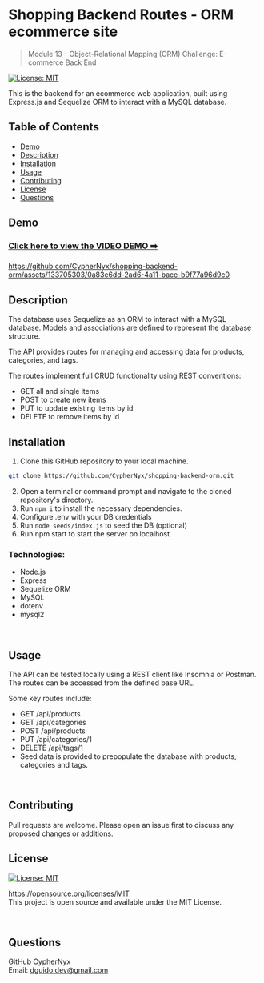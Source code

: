 # Shopping Backend Routes - ORM ecommerce site
> Module 13 - Object-Relational Mapping (ORM) Challenge: E-commerce Back End
  
  [![License: MIT](https://img.shields.io/badge/License-MIT-yellow.svg)](https://opensource.org/licenses/MIT)

This is the backend for an ecommerce web application, built using Express.js and Sequelize ORM to interact with a MySQL database.

## Table of Contents
  * [Demo](#demo)
  * [Description](#description)
  * [Installation](#installation)
  * [Usage](#usage)
  * [Contributing](#contributing)
  * [License](#license)
  * [Questions](#questions)

## Demo
### [Click here to view the VIDEO DEMO ➡️](https://drive.google.com/file/d/1IWrnTNqohmXfgn_pycZMfVazqVz3GVJ_/view?pli=1)

https://github.com/CypherNyx/shopping-backend-orm/assets/133705303/0a83c6dd-2ad6-4a11-bace-b9f77a96d9c0

## Description

The database uses Sequelize as an ORM to interact with a MySQL database. Models and associations are defined to represent the database structure.

The API provides routes for managing and accessing data for products, categories, and tags.

The routes implement full CRUD functionality using REST conventions:

- GET all and single items
- POST to create new items
- PUT to update existing items by id
- DELETE to remove items by id

 ## Installation
  
1. Clone this GitHub repository to your local machine. <br> 
```sh
git clone https://github.com/CypherNyx/shopping-backend-orm.git
```
2. Open a terminal or command prompt and navigate to the cloned repository's directory.
3. Run ```npm i``` to install the necessary dependencies.
4. Configure .env with your DB credentials
5. Run ```node seeds/index.js``` to seed the DB (optional)
6. Run npm start to start the server on localhost

### Technologies: 
 - Node.js
 - Express
 - Sequelize ORM
 - MySQL
 - dotenv
 - mysql2


<br>

## Usage
The API can be tested locally using a REST client like Insomnia or Postman. The routes can be accessed from the defined base URL.

Some key routes include:

- GET /api/products
- GET /api/categories
- POST /api/products
- PUT /api/categories/1
- DELETE /api/tags/1
- Seed data is provided to prepopulate the database with products, categories and tags.

<br>

## Contributing
Pull requests are welcome. Please open an issue first to discuss any proposed changes or additions.
<br>

## License
[![License: MIT](https://img.shields.io/badge/License-MIT-yellow.svg)](https://opensource.org/licenses/MIT)
  
  https://opensource.org/licenses/MIT <br> 
  This project is open source and available under the MIT License.

<br>

  ## Questions
  GitHub [CypherNyx](https://github.com/CypherNyx)<br>
  Email: dguido.dev@gmail.com




